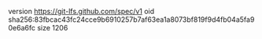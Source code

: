 version https://git-lfs.github.com/spec/v1
oid sha256:83fbcac43fc24cce9b6910257b7af63ea1a8073bf819f9d4fb04a5fa90e6a6fc
size 1206
